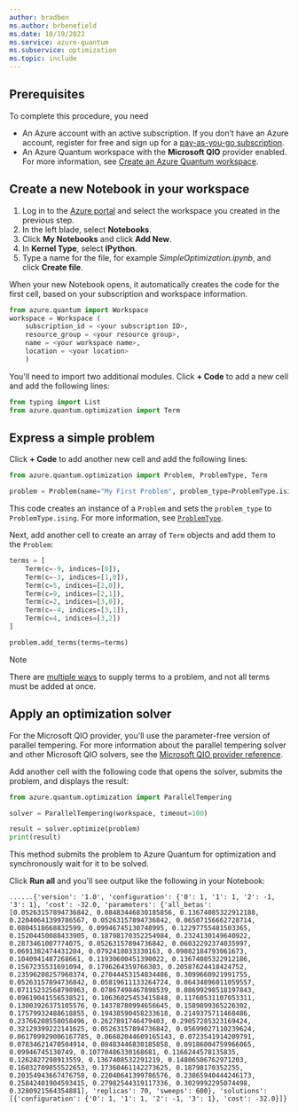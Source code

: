 ```yaml
---
author: bradben
ms.author: brbenefield
ms.date: 10/19/2022
ms.service: azure-quantum
ms.subservice: optimization
ms.topic: include
---
```


## Prerequisites

To complete this procedure, you need

- An Azure account with an active subscription. If you don’t have an Azure account, register for free and sign up for a [pay-as-you-go subscription](https://azure.microsoft.com/pricing/purchase-options/pay-as-you-go).
- An Azure Quantum workspace with the **Microsoft QIO** provider enabled. For more information, see [Create an Azure Quantum workspace](xref:microsoft.quantum.how-to.workspace).

## Create a new Notebook in your workspace

1. Log in to the [Azure portal](https://portal.azure.com/) and select the workspace you created in the previous step.
1. In the left blade, select **Notebooks**.
1. Click **My Notebooks** and click **Add New**.
1. In **Kernel Type**, select **IPython**.
1. Type a name for the file, for example *SimpleOptimization.ipynb*, and click **Create file**. 

When your new Notebook opens, it automatically creates the code for the first cell, based on your subscription and workspace information.

```py
from azure.quantum import Workspace
workspace = Workspace (
    subscription_id = <your subscription ID>, 
    resource_group = <your resource group>,   
    name = <your workspace name>,          
    location = <your location>        
    )
```

You'll need to import two additional modules. Click **+ Code** to add a new cell and add the following lines:


```py
from typing import List
from azure.quantum.optimization import Term
```

## Express a simple problem

Click **+ Code** to add another new cell and add the following lines:

```py
from azure.quantum.optimization import Problem, ProblemType, Term

problem = Problem(name="My First Problem", problem_type=ProblemType.ising)
```

This code creates an instance of a `Problem` and sets the `problem_type` to  `ProblemType.ising`. For more information, see [`ProblemType`](xref:microsoft.quantum.optimization.problem-type).

Next, add another cell to create an array of `Term` objects and add them to the `Problem`:

```py
terms = [
    Term(c=-9, indices=[0]),
    Term(c=-3, indices=[1,0]),
    Term(c=5, indices=[2,0]),
    Term(c=9, indices=[2,1]),
    Term(c=2, indices=[3,0]),
    Term(c=-4, indices=[3,1]),
    Term(c=4, indices=[3,2])
]

problem.add_terms(terms=terms)
```

> [!NOTE]
> There are [multiple ways](xref:microsoft.quantum.optimization.express-problem#Ways-to-supply-problem-terms) to supply terms to a problem, and not all terms must be added at once.

## Apply an optimization solver

 For the Microsoft QIO provider, you'll use the parameter-free version of parallel tempering. For more information about the parallel tempering solver and other Microsoft QIO solvers, see the [Microsoft QIO provider reference](xref:microsoft.quantum.optimization.providers.microsoft.qio).

Add another cell with the following code that opens the solver, submits the problem, and displays the result:

```py
from azure.quantum.optimization import ParallelTempering

solver = ParallelTempering(workspace, timeout=100)

result = solver.optimize(problem)
print(result)
```

This method submits the problem to Azure Quantum for optimization and synchronously wait for it to be solved. 

Click **Run all** and you'll see output like the following in your Notebook:

```output
......{'version': '1.0', 'configuration': {'0': 1, '1': 1, '2': -1, '3': 1}, 'cost': -32.0, 'parameters': {'all_betas': [0.05263157894736842, 0.08483446830185856, 0.13674085322912188, 0.22040641399786567, 0.05263157894736842, 0.06507156662728714, 0.0804518668832599, 0.09946745130748995, 0.12297755481503365, 0.15204450088433905, 0.18798170352254984, 0.2324130149640922, 0.2873461007774075, 0.05263157894736842, 0.06032292374035997, 0.0691382474431204, 0.0792418033330163, 0.09082184793061673, 0.1040941487268661, 0.11930600451390022, 0.13674085322912186, 0.1567235531691094, 0.1796264359766303, 0.20587624418424752, 0.23596208257968374, 0.27044453154834486, 0.3099660921991755, 0.05263157894736842, 0.05819611133264724, 0.06434896011059557, 0.07115232568798963, 0.07867498467898539, 0.08699298518197843, 0.09619041556538521, 0.10636025453415848, 0.11760531107053311, 0.13003926375105576, 0.14378780994656645, 0.1589899365226302, 0.17579932488618855, 0.19438590458233618, 0.2149375711468486, 0.23766208558058496, 0.2627891746479403, 0.29057285323169424, 0.32129399222141625, 0.05263157894736842, 0.05699027110239624, 0.061709929006167785, 0.06682044609165143, 0.0723541914209791, 0.07834621470504914, 0.08483446830185858, 0.09186004759966065, 0.09946745130749, 0.10770486330168681, 0.1166244578135835, 0.1262827298913559, 0.1367408532291219, 0.14806506762971203, 0.16032709855522653, 0.17360461142273625, 0.18798170352255, 0.20354943667476758, 0.22040641399786576, 0.23865940444246173, 0.25842401904593415, 0.27982544319117336, 0.3029992295074498, 0.3280921564354881], 'replicas': 70, 'sweeps': 600}, 'solutions': [{'configuration': {'0': 1, '1': 1, '2': -1, '3': 1}, 'cost': -32.0}]}
```
